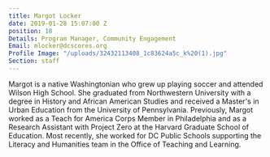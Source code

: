 ```yaml
---
title: Margot Locker
date: 2019-01-28 15:07:00 Z
position: 18
Details: Program Manager, Community Engagement
Email: mlocker@dcscores.org
Profile Image: "/uploads/32432113408_1c83624a5c_k%20(1).jpg"
Section: staff
---
```


Margot is a native Washingtonian who grew up playing soccer and attended Wilson High School. She graduated from Northwestern University with a degree in History and African American Studies and received a Master's in Urban Education from the University of Pennsylvania. Previously, Margot worked as a Teach for America Corps Member in Philadelphia and as a Research Assistant with Project Zero at the Harvard Graduate School of Education. Most recently, she worked for DC Public Schools supporting the Literacy and Humanities team in the Office of Teaching and Learning.